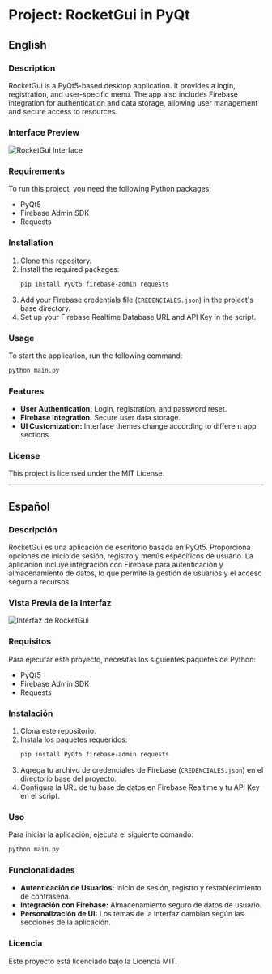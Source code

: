 # Project: RocketGui in PyQt

## English

### Description
RocketGui is a PyQt5-based desktop application. It provides a login, registration, and user-specific menu. The app also includes Firebase integration for authentication and data storage, allowing user management and secure access to resources.

### Interface Preview
![RocketGui Interface](Front.png)

### Requirements
To run this project, you need the following Python packages:
- PyQt5
- Firebase Admin SDK
- Requests

### Installation
1. Clone this repository.
2. Install the required packages:
    ```bash
   pip install PyQt5 firebase-admin requests
    ```
3. Add your Firebase credentials file (`CREDENCIALES.json`) in the project's base directory.
4. Set up your Firebase Realtime Database URL and API Key in the script.

### Usage
To start the application, run the following command:
 ```bash
python main.py
 ```

### Features
- **User Authentication:** Login, registration, and password reset.
- **Firebase Integration:** Secure user data storage.
- **UI Customization:** Interface themes change according to different app sections.

### License
This project is licensed under the MIT License.

---

## Español

### Descripción
RocketGui es una aplicación de escritorio basada en PyQt5. Proporciona opciones de inicio de sesión, registro y menús específicos de usuario. La aplicación incluye integración con Firebase para autenticación y almacenamiento de datos, lo que permite la gestión de usuarios y el acceso seguro a recursos.

### Vista Previa de la Interfaz
![Interfaz de RocketGui](Front.png)

### Requisitos
Para ejecutar este proyecto, necesitas los siguientes paquetes de Python:
- PyQt5
- Firebase Admin SDK
- Requests

### Instalación
1. Clona este repositorio.
2. Instala los paquetes requeridos:
    ```bash
   pip install PyQt5 firebase-admin requests
    ```
3. Agrega tu archivo de credenciales de Firebase (`CREDENCIALES.json`) en el directorio base del proyecto.
4. Configura la URL de tu base de datos en Firebase Realtime y tu API Key en el script.

### Uso
Para iniciar la aplicación, ejecuta el siguiente comando:
 ```bash
python main.py
 ```

### Funcionalidades
- **Autenticación de Usuarios:** Inicio de sesión, registro y restablecimiento de contraseña.
- **Integración con Firebase:** Almacenamiento seguro de datos de usuario.
- **Personalización de UI:** Los temas de la interfaz cambian según las secciones de la aplicación.

### Licencia
Este proyecto está licenciado bajo la Licencia MIT.
